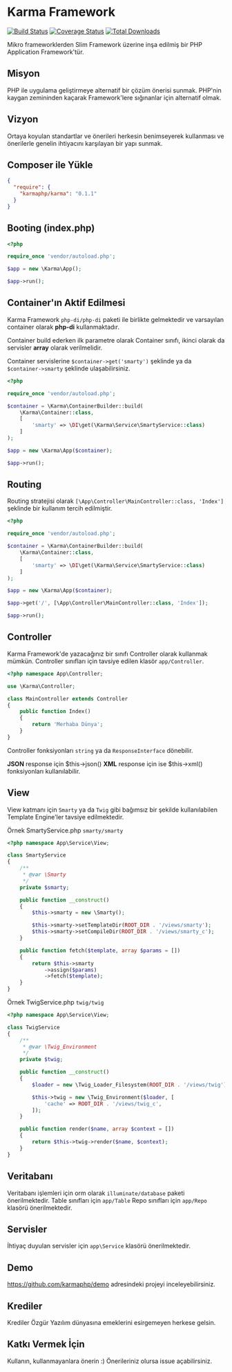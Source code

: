 # Karma Framework

[![Build Status](https://travis-ci.org/karmaphp/karma.svg?branch=master)](https://travis-ci.org/karmaphp/karma)
[![Coverage Status](https://coveralls.io/repos/github/karmaphp/karma/badge.svg?branch=master)](https://coveralls.io/github/karmaphp/karma?branch=master)
[![Total Downloads](https://poser.pugx.org/karmaphp/karma/downloads)](https://packagist.org/packages/karmaphp/karma)

Mikro frameworklerden Slim Framework üzerine inşa edilmiş bir PHP Application Framework'tür.

## Misyon

PHP ile uygulama geliştirmeye alternatif bir çözüm önerisi sunmak. PHP'nin kaygan zemininden kaçarak Framework'lere sığınanlar için alternatif olmak.

## Vizyon

Ortaya koyulan standartlar ve önerileri herkesin benimseyerek kullanması ve önerilerle genelin ihtiyacını karşılayan bir yapı sunmak. 

## Composer ile Yükle

```json
{
  "require": {
    "karmaphp/karma": "0.1.1"
  }
}
```

## Booting (index.php)

```php
<?php

require_once 'vendor/autoload.php';

$app = new \Karma\App();

$app->run();
```

## Container'ın Aktif Edilmesi

Karma Framework `php-di/php-di` paketi ile birlikte gelmektedir ve varsayılan container olarak **php-di** kullanmaktadır.

Container build ederken ilk parametre olarak Container sınıfı, ikinci olarak da servisler **array** olarak verilmelidir.

Container servislerine `$container->get('smarty')` şeklinde ya da `$container->smarty` şeklinde ulaşabilirsiniz.

```php
<?php 

require_once 'vendor/autoload.php';

$container = \Karma\ContainerBuilder::build(
    \Karma\Container::class,
    [
        'smarty' => \DI\get(\Karma\Service\SmartyService::class)
    ]
);

$app = new \Karma\App($container);

$app->run();
```

## Routing

Routing stratejisi olarak `[\App\Controller\MainController::class, 'Index']` şeklinde bir kullanım tercih edilmiştir.

```php
<?php 

require_once 'vendor/autoload.php';

$container = \Karma\ContainerBuilder::build(
    \Karma\Container::class,
    [
        'smarty' => \DI\get(\Karma\Service\SmartyService::class)
    ]
);

$app = new \Karma\App($container);

$app->get('/', [\App\Controller\MainController::class, 'Index']);

$app->run();
```

## Controller

Karma Framework'de yazacağınız bir sınıfı Controller olarak kullanmak mümkün. Controller sınıfları için tavsiye edilen klasör `app/Controller`. 

```php
<?php namespace App\Controller;

use \Karma\Controller;

class MainController extends Controller
{
    public function Index()
    {
        return 'Merhaba Dünya';
    }
}
```

Controller fonksiyonları `string` ya da `ResponseInterface` dönebilir.

**JSON** response için $this->json() **XML** response için ise $this->xml() fonksiyonları kullanılabilir.

## View
View katmanı için `Smarty` ya da `Twig` gibi bağımsız bir şekilde kullanılabilen Template Engine'ler tavsiye edilmektedir.

Örnek SmartyService.php `smarty/smarty`
```php
<?php namespace App\Service\View;

class SmartyService
{
    /**
     * @var \Smarty
     */
    private $smarty;

    public function __construct()
    {
        $this->smarty = new \Smarty();

        $this->smarty->setTemplateDir(ROOT_DIR . '/views/smarty');
        $this->smarty->setCompileDir(ROOT_DIR . '/views/smarty_c');
    }

    public function fetch($template, array $params = [])
    {
        return $this->smarty
            ->assign($params)
            ->fetch($template);
    }
}
```

Örnek TwigService.php `twig/twig`

```php
<?php namespace App\Service\View;

class TwigService
{
    /**
     * @var \Twig_Environment
     */
    private $twig;

    public function __construct()
    {
        $loader = new \Twig_Loader_Filesystem(ROOT_DIR . '/views/twig');

        $this->twig = new \Twig_Environment($loader, [
            'cache' => ROOT_DIR . '/views/twig_c',
        ]);
    }

    public function render($name, array $context = [])
    {
        return $this->twig->render($name, $context);
    }
}
```

## Veritabanı
Veritabanı işlemleri için orm olarak `illuminate/database` paketi önerilmektedir. Table sınıfları için `app/Table` Repo sınıfları için `app/Repo` klasörü önerilmektedir.

## Servisler
İhtiyaç duyulan servisler için `app\Service` klasörü önerilmektedir.

## Demo
https://github.com/karmaphp/demo adresindeki projeyi inceleyebilirsiniz.

## Krediler

Krediler Özgür Yazılım dünyasına emeklerini esirgemeyen herkese gelsin.

## Katkı Vermek İçin

Kullanın, kullanmayanlara önerin :) Önerileriniz olursa issue açabilirsiniz.
